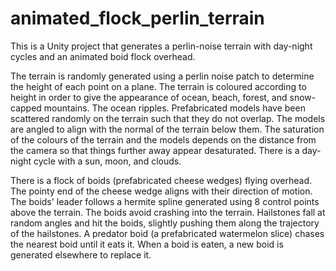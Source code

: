 # animated_flock_perlin_terrain
This is a Unity project that generates a perlin-noise terrain with day-night cycles and an animated boid flock overhead. 

The terrain is randomly generated using a perlin noise patch to determine the height of each point on a plane. The terrain is coloured according to height in order to give the appearance of ocean, beach, forest, and snow-capped mountains. The ocean ripples. Prefabricated models have been scattered randomly on the terrain such that they do not overlap. The models are angled to align with the normal of the terrain below them. The saturation of the colours of the terrain and the models depends on the distance from the camera so that things further away appear desaturated. There is a day-night cycle with a sun, moon, and clouds.

There is a flock of boids (prefabricated cheese wedges) flying overhead. The pointy end of the cheese wedge aligns with their direction of motion. The boids' leader follows a hermite spline generated using 8 control points above the terrain. The boids avoid crashing into the terrain. Hailstones fall at random angles and hit the boids, slightly pushing them along the trajectory of the hailstones. A predator boid (a prefabricated watermelon slice) chases the nearest boid until it eats it. When a boid is eaten, a new boid is generated elsewhere to replace it.


